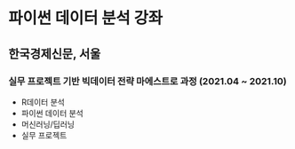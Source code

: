 # 파이썬 데이터 분석 강좌

## 한국경제신문, 서울
### 실무 프로젝트 기반 빅데이터 전략 마에스트로 과정 (2021.04 ~ 2021.10)
- R데이터 분석
- 파이썬 데이터 분석
- 머신러닝/딥러닝
- 실무  프로젝트
